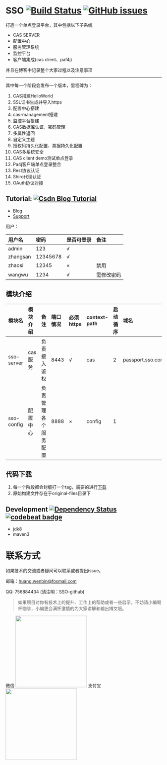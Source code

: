 # SSO [![Build Status](https://travis-ci.org/laomazi2006/sso.svg?branch=master)](https://travis-ci.org/laomazi2006/sso) [![GitHub issues](https://img.shields.io/github/issues/laomazi2006/sso.svg)](https://github.com/laomazi2006/sso/issues)

打造一个单点登录平台，其中包括以下子系统

* CAS SERVER
* 配置中心
* 服务管理系统
* 监控平台
* 客户端集成(cas client、paf4j)

并且在博客中记录整个大家过程以及注意事项

--------------------

其中每一个阶段会发布一个版本，里程碑为：

1. CAS搭建HelloWorld
2. SSL证书生成并导入https
3. 配置中心搭建
4. cas-management搭建
5. 监控平台搭建
6. CAS数据库认证，密码管理
7. 多属性返回
8. 自定义主题
9. 授权码持久化配置、票据持久化配置
10. CAS多系统安全
11. CAS client demo测试单点登录
12. Pa4j客户端单点登录整合
13. Rest协议认证
14. Shiro代理认证
15. OAuth协议对接


## Tutorial: [![Csdn Blog Tutorial](https://img.shields.io/badge/csdn%20blog-tutorial-orange.svg)](http://blog.csdn.net/u010475041/article/category/7156505)

* [Blog](http://blog.csdn.net/u010475041/article/category/7156505)
* [Support](https://github.com/laomazi2006/sso/wiki)

用户：

| 用户名 |密码|是否可登录|备注|
|:-------|:-------|:-------|:-------|
|admin|123|√||
|zhangsan|12345678|√||
|zhaosi|12345|×|禁用|
|wangwu|1234|√|需修改密码|

## 模块介绍

| 模块名 |模块介绍|备注|端口情况|必须https|context-path|启动循序|域名
|:-------|:-------|:-------|:----|:-------|:-----|:--|:--|
|sso-server|cas服务|负责接入鉴权|8443|√|cas|2|passport.sso.com
|sso-config|配置中心|负责管理各个服务配置|8888|×|config|1|

## 代码下载

1. 每一个阶段都会封版打一个tag，需要的进行[下载](https://github.com/laomazi2006/sso/releases)
2. 原始构建文件存在于original-files目录下

## Development [![Dependency Status](https://www.versioneye.com/user/projects/59b6afd60fb24f004e1a656b/badge.svg?style=flat-square)](https://www.versioneye.com/user/projects/59b6afd60fb24f004e1a656b) <!-- [![Dependency Status](https://dependencyci.com/github/laomazi2006/sso/badge)](https://dependencyci.com/github/laomazi2006/sso)  -->[![codebeat badge](https://codebeat.co/badges/4b430ffd-0cb8-4310-b081-955a66e65c76)](https://codebeat.co/projects/github-com-laomazi2006-sso-master)

* jdk8
* maven3

# 联系方式

如果技术的交流或者疑问可以联系或者提出issue。

邮箱：huang.wenbin@foxmail.com


QQ: 756884434 (请注明：SSO-github)

> 如果项目对你有技术上的提升、工作上的帮助或者一些启示，不妨请小编喝杯咖啡，小编更会满怀激情的为大家讲解和输出博文哦。

微信
<img src="http://img.blog.csdn.net/20170908092906735?watermark/2/text/aHR0cDovL2Jsb2cuY3Nkbi5uZXQvdTAxMDQ3NTA0MQ==/font/5a6L5L2T/fontsize/400/fill/I0JBQkFCMA==/dissolve/70/gravity/SouthEast" width="230" height="230"></img>
支付宝
<img src="http://img.blog.csdn.net/20170908100804669?watermark/2/text/aHR0cDovL2Jsb2cuY3Nkbi5uZXQvdTAxMDQ3NTA0MQ==/font/5a6L5L2T/fontsize/400/fill/I0JBQkFCMA==/dissolve/70/gravity/SouthEast" width="230" height="230"></img>
